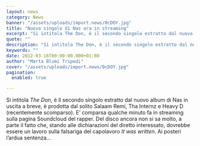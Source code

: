 ```yaml
---
layout: news
category: News
banner: "/assets/uploads/import.news/0cDOY.jpg"
title: "Nuovo singolo di Nas ora in streaming"
excerpt: "Si intitola The Don, è il secondo singolo estratto dal nuovo album di Nas in uscita a breve, è prodotta dal solito Salaam Remi, Tha Internz e Heavy D (recentemente scomparso). E’ comparsa qualche minuto fa in streaming sulla pagina Soundcloud del rapper. Del disco ancora non si sa molto, a parte il fatto che, [&hellip"
quote: ""
description: "Si intitola The Don, è il secondo singolo estratto dal nuovo album di Nas in uscita a breve, è prodotta dal solito Salaam Remi, Tha Internz e Heavy D (recentemente scomparso). E’ comparsa qualche minuto fa in streaming sulla pagina Soundcloud del rapper. Del disco ancora non si sa molto, a parte il fatto che, [&hellip"
keywords: ""
date: 2012-03-16T00:00:00.000+01:00
author: "Marta Blumi Tripodi"
cover: "/assets/uploads/import.news/0cDOY.jpg"
pagination:
  enabled: true

---
```


Si intitola _The Don_, è il secondo singolo estratto dal nuovo album di Nas in uscita a breve, è prodotta dal solito Salaam Remi, Tha Internz e Heavy D (recentemente scomparso). E’ comparsa qualche minuto fa in streaming sulla pagina Soundcloud del rapper. Del disco ancora non si sa molto, a parte il fatto che, stando alle dichiarazioni del diretto interessato, dovrebbe essere un lavoro sulla falsariga del capolavoro _It was written_. Ai posteri l’ardua sentenza…  